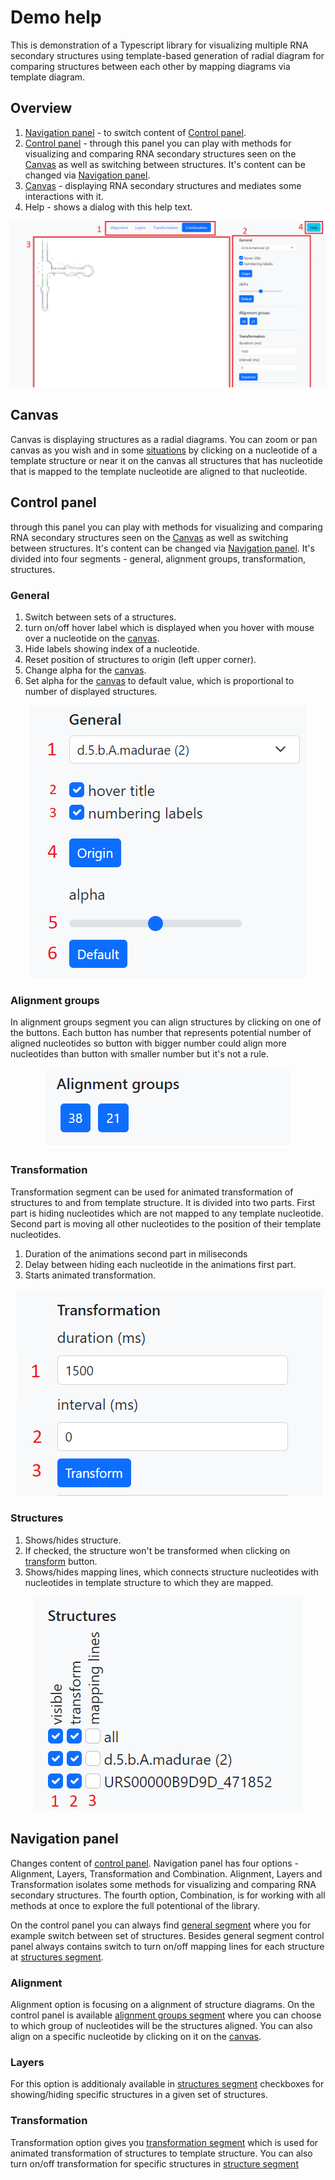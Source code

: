 # Demo help

This is demonstration of a Typescript library for visualizing multiple RNA
secondary structures using template-based generation of radial diagram for
comparing structures between each other by mapping diagrams via template
diagram.

## Overview

 1. [Navigation panel](#navigation-panel) - to switch content of [Control
    panel](#control-panel).
 2. [Control panel](#control-panel) - through this panel you can play with
    methods for visualizing and comparing RNA secondary structures seen on the
    [Canvas](#canvas) as well as switching between structures. It's content can
    be changed via [Navigation panel](#navigation-panel).
 3. [Canvas](#canvas) - displaying RNA secondary structures and mediates some
    interactions with it.
 4. Help - shows a dialog with this help text.

![overview](overview.png)

## Canvas

Canvas is displaying structures as a radial diagrams. You can zoom or pan
canvas as you wish and in some [situations](#navigation-panel) by clicking on a
nucleotide of a template structure or near it on the canvas all structures that
has nucleotide that is mapped to the template nucleotide are aligned to that
nucleotide.

## Control panel

through this panel you can play with methods for visualizing and comparing RNA
secondary structures seen on the [Canvas](#canvas) as well as switching between
structures. It's content can be changed via [Navigation
panel](#navigation-panel). It's divided into four segments - general, alignment
groups, transformation, structures.

### General

 1. Switch between sets of a structures.
 2. turn on/off hover label which is displayed when you hover with mouse over a
    nucleotide on the [canvas](#canvas).
 3. Hide labels showing index of a nucleotide.
 4. Reset position of structures to origin (left upper corner).
 5. Change alpha for the [canvas](#canvas).
 6. Set alpha for the [canvas](#canvas) to default value, which is proportional
    to number of displayed structures.

<p align="center">
  <img src="./general.png" />
</p>

### Alignment groups

In alignment groups segment you can align structures by clicking on one of the
buttons. Each button has number that represents potential number of aligned
nucleotides so button with bigger number could align more nucleotides than
button with smaller number but it's not a rule.

<p align="center">
  <img src="./alignment.png" />
</p>

### Transformation

Transformation segment can be used for animated transformation of structures to
and from template structure. It is divided into two parts. First part is hiding
nucleotides which are not mapped to any template nucleotide. Second part is
moving all other nucleotides to the position of their template nucleotides.
 1. Duration of the animations second part in miliseconds
 2. Delay between hiding each nucleotide in the animations first part.
 3. Starts animated transformation.

<p align="center">
  <img src="./transformation.png" />
</p>

### Structures

 1. Shows/hides structure.
 2. If checked, the structure won't be transformed when clicking on
    [transform](#transformation) button.
 3. Shows/hides mapping lines, which connects structure nucleotides with
    nucleotides in template structure to which they are mapped.

<p align="center">
  <img src="./structures.png" />
</p>

## Navigation panel

Changes content of [control panel](#control-panel). Navigation panel has four
options - Alignment, Layers, Transformation and Combination. Alignment, Layers
and Transformation isolates some methods for visualizing and comparing RNA
secondary structures. The fourth option, Combination, is for working with all
methods at once to explore the full potentional of the library.

On the control panel you can always find [general segment](#general) where you
for example switch between set of structures. Besides general segment control
panel always contains switch to turn on/off mapping lines for each structure at
[structures segment](#structures).

### Alignment

Alignment option is focusing on a alignment of structure diagrams. On the
control panel is available [alignment groups segment](#alignment-groups) where
you can choose to which group of nucleotides will be the structures aligned.
You can also align on a specific nucleotide by clicking on it on the
[canvas](#canvas).

### Layers

For this option is additionaly available in [structures segment](#structures)
checkboxes for showing/hiding specific structures in a given set of structures. 

### Transformation

Transformation option gives you [transformation segment](#transformation) which
is used for animated transformation of structures to template structure. You
can also turn on/off transformation for specific structures in [structure
segment](#structures)
